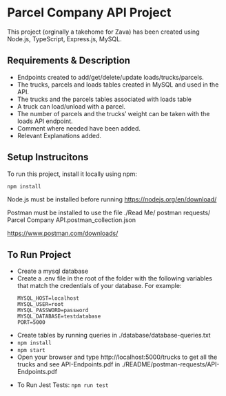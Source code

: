 # Parcel Company API Project

This project (orginally a takehome for Zava) has been created using Node.js, TypeScript, Express.js, MySQL.

## Requirements & Description

- Endpoints created to add/get/delete/update loads/trucks/parcels.
- The trucks, parcels and loads tables created in MySQL and used in the API.
- The trucks and the parcels tables associated with loads table
- A truck can load/unload with a parcel.
- The number of parcels and the trucks’ weight can be taken with the loads API endpoint.
- Comment where needed have been added.
- Relevant Explanations added.

## Setup Instrucitons

To run this project, install it locally using npm:

`npm install`

Node.js must be installed before running
https://nodejs.org/en/download/

Postman must be installed to use the file ./Read Me/ postman requests/ Parcel Company API.postman_collection.json

https://www.postman.com/downloads/

## To Run Project

- Create a mysql database
- Create a .env file in the root of the folder with the following variables that match the credentials of your database. For example:
  ```
  MYSQL_HOST=localhost
  MYSQL_USER=root
  MYSQL_PASSWORD=password
  MYSQL_DATABASE=testdatabase
  PORT=5000
  ```
- Create tables by running queries in ./database/database-queries.txt
- `npm install`
- `npm start`
- Open your browser and type http://localhost:5000/trucks to get all the trucks and see API-Endpoints.pdf in ./README/postman-requests/API-Endpoints.pdf

* To Run Jest Tests: `npm run test`
